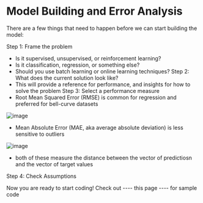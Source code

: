# Model Building and Error Analysis

There are a few things that need to happen before we can start building the model:

Step 1: Frame the problem
- Is it supervised, unsupervised, or reinforcement learning? 
- Is it classification, regression, or something else?
- Should you use batch learning or online learning techniques?
Step 2: What does the current solution look like?
- This will provide a reference for performance, and insights for how to solve the problem
Step 3: Select a performance measure
- Root Mean Squared Error (RMSE) is common for regression and preferred for bell-curve datasets

![image](https://user-images.githubusercontent.com/89811204/132998187-34622baf-8e42-441c-80a5-d810fc90c39c.png)

- Mean Absolute Error (MAE, aka average absolute deviation) is less sensitive to outliers

![image](https://user-images.githubusercontent.com/89811204/132998292-8112443b-1107-49c8-8b9b-df909a366259.png)
- both of these measure the distance between the vector of predictiosn and the vector of target values

Step 4: Check Assumptions

Now you are ready to start coding! Check out ---- this page ---- for sample code
